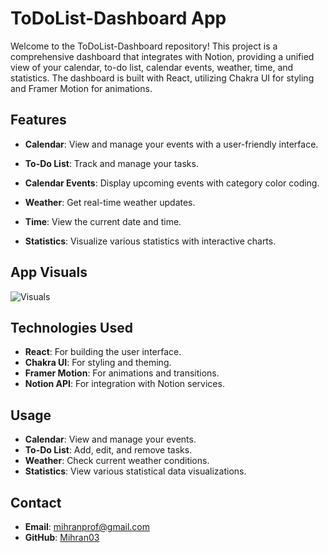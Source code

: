 # ToDoList-Dashboard App

Welcome to the ToDoList-Dashboard repository! This project is a comprehensive dashboard that integrates with Notion, providing a unified view of your calendar, to-do list, calendar events, weather, time, and statistics. The dashboard is built with React, utilizing Chakra UI for styling and Framer Motion for animations.

## Features

- **Calendar**: View and manage your events with a user-friendly interface.

- **To-Do List**: Track and manage your tasks.

- **Calendar Events**: Display upcoming events with category color coding.

- **Weather**: Get real-time weather updates.

- **Time**: View the current date and time.

- **Statistics**: Visualize various statistics with interactive charts.

## App Visuals
  ![Visuals](path/to/statistics-screenshot.png)

## Technologies Used

- **React**: For building the user interface.
- **Chakra UI**: For styling and theming.
- **Framer Motion**: For animations and transitions.
- **Notion API**: For integration with Notion services.

## Usage

- **Calendar**: View and manage your events.
- **To-Do List**: Add, edit, and remove tasks.
- **Weather**: Check current weather conditions.
- **Statistics**: View various statistical data visualizations.

## Contact

- **Email**: mihranprof@gmail.com
- **GitHub**: [Mihran03](https://github.com/Mihran03)

